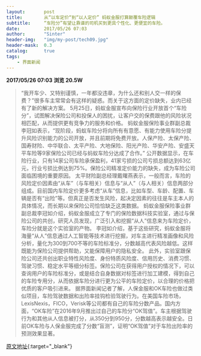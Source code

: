```yaml
---
layout:       post
title:        从“以车定价“到“以人定价” 蚂蚁金服打算颠覆车险逻辑
subtitle:     “车险分”有望让靠谱的司机买到更具个性化、更便宜的车险。
date:         2017/05/26 07:03
author:       "Sinter"
header-img:   "img/my-post/tech09.jpg"
header-mask:  0.3
catalog:      true
tags:
    - 界面新闻
---
```


**2017/05/26 07:03**  **浏览 20.5W**

> “我开车少、又特别谨慎，一年都没违章，为什么还和别人交一样的保费？”很多车主常常会有这样的疑惑。而关于这方面的定价缺失，业内已经有了新的解决方案。
5月25日，蚂蚁金服宣布向保险行业开放首个“车险分”，试图解决保险公司和投保人的困扰，让客户交的保费跟他的风险状况相匹配，从而提供更有竞争力的服务和价格。
蚂蚁金服保险事业群副总裁李冠如表示，“现阶段，蚂蚁车险分将向所有有意愿、有能力使用车险分提升风险识别能力的公司开放，并且前期将免费开放。人保产险、太保产险、国寿财险、中华联合、太平产险、大地保险、阳光产险、华安产险、安盛天平车险等9家保险公司已经与蚂蚁车险分达成了合作。”
公开数据显示，在车险行业，只有14家公司车险承保盈利，41家亏损的公司亏损总额达到63亿元，行业亏损比例达到75%。保险公司精准定价能力的缺失，成为车险公司面临困境的重要原因。
太平财险副总经理戴曙燕表示，一般而言，车险的风险定价因素由“从车”（与车相关）信息与“从人”（与人相关）信息两部分组成。目前国内车险定价更多考虑“从车”信息，比如车型、车龄、配置、车辆是否有“出险”等。但真正是否发生风险，起决定因素的往往是车主本人的具体情况，而长期以来保险公司恰恰缺乏这类数据。
蚂蚁金服保险事业群副总裁李冠如介绍，蚂蚁金服成立了专门的保险数据科技实验室，通过与保险公司的共创，研究人员发现，广泛引入和挖掘“从人”信息来为车险定价，车险分就是这个实验室的产物。
李冠如介绍，基于这些研究，蚂蚁金服将海量“从人”信息通过人工智能等技术进行挖掘，对车主进行精准画像和风险分析，量化为300到700不等的车险标准分，分数越高代表风险越低。这样既能为保险公司提供帮助，又能保障用户的隐私安全。
此外，实验室跟保险公司还共创出职业特性风险度、身份特质风险度、信用历史、消费习惯、驾驶习惯、稳定水平等细分标签。保险公司在获得用户授权的情况下，可以查询用户的车险标准分，或是结合自身数据对标签进行加工建模，得到自己的车险专用分，从而依据车险分进行更为公平的车险定价，以合理的价格把优质的客户吸引进来。
据界面新闻记者了解，人保金服和OK车险也做过类似项目，车险驾驶数据和出险率挂钩检验驾驶行为。在美国车险市场，LexisNexis，FICO，Verisk等公司都有自己的车险分数产品。国内方面，“OK车险”在2016年9月推出过自己的车险分“OK驾值”。车主根据驾驶行为和其他从人信息被打分，从350分到950分，分数越高表示越安全。日前OK车险与人保金服完成了分数“盲测”，证明“OK驾值”对于车险出险率的预测效果显著。


[原文地址](http://www.jiemian.com/article/1349910.html){:target="_blank"}


